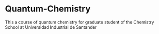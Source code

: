 # Quantum-Chemistry
This a course of quantum chemistry for graduate student of the Chemistry School at Universidad Industrial de Santander
